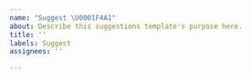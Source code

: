 ```yaml
---
name: "Suggest \U0001F4A1"
about: Describe this suggestions template's purpose here.
title: ''
labels: Suggest
assignees: ''

---
```



